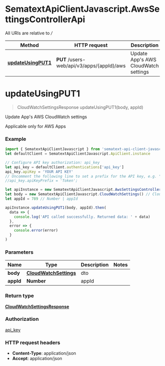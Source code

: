 # SematextApiClientJavascript.AwsSettingsControllerApi

All URIs are relative to _/_

| Method                                                             | HTTP request                               | Description                               |
| ------------------------------------------------------------------ | ------------------------------------------ | ----------------------------------------- |
| [**updateUsingPUT1**](AwsSettingsControllerApi.md#updateUsingPUT1) | **PUT** /users-web/api/v3/apps/{appId}/aws | Update App&#x27;s AWS CloudWatch settings |

<a name="updateUsingPUT1"></a>

# **updateUsingPUT1**

> CloudWatchSettingsResponse updateUsingPUT1(body, appId)

Update App&#x27;s AWS CloudWatch settings

Applicable only for AWS Apps

### Example

```javascript
import { SematextApiClientJavascript } from 'sematext-api-client-javascript'
let defaultClient = SematextApiClientJavascript.ApiClient.instance

// Configure API key authorization: api_key
let api_key = defaultClient.authentications['api_key']
api_key.apiKey = 'YOUR API KEY'
// Uncomment the following line to set a prefix for the API key, e.g. "Token" (defaults to null)
//api_key.apiKeyPrefix = 'Token';

let apiInstance = new SematextApiClientJavascript.AwsSettingsControllerApi()
let body = new SematextApiClientJavascript.CloudWatchSettings() // CloudWatchSettings | dto
let appId = 789 // Number | appId

apiInstance.updateUsingPUT1(body, appId).then(
  data => {
    console.log('API called successfully. Returned data: ' + data)
  },
  error => {
    console.error(error)
  }
)
```

### Parameters

| Name      | Type                                            | Description | Notes |
| --------- | ----------------------------------------------- | ----------- | ----- |
| **body**  | [**CloudWatchSettings**](CloudWatchSettings.md) | dto         |
| **appId** | **Number**                                      | appId       |

### Return type

[**CloudWatchSettingsResponse**](CloudWatchSettingsResponse.md)

### Authorization

[api_key](../README.md#api_key)

### HTTP request headers

- **Content-Type**: application/json
- **Accept**: application/json
